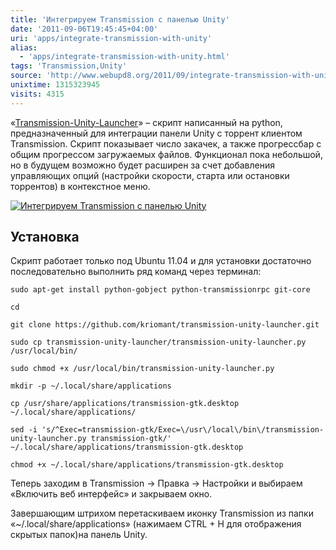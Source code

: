 ```yaml
---
title: 'Интегрируем Transmission с панелью Unity'
date: '2011-09-06T19:45:45+04:00'
uri: 'apps/integrate-transmission-with-unity'
alias: 
  - 'apps/integrate-transmission-with-unity.html'
tags: 'Transmission,Unity'
source: 'http://www.webupd8.org/2011/09/integrate-transmission-with-unity.html'
unixtime: 1315323945
visits: 4315
---
```

«[Transmission-Unity-Launcher](https://github.com/kriomant/transmission-unity-launcher)» – скрипт написанный на python, предназначенный для интеграции панели Unity с торрент клиентом Transmission. Скрипт показывает число закачек, а также прогрессбар с общим прогрессом загружаемых файлов. Функционал пока небольшой, но в будущем возможно будет расширен за счет добавления управляющих опций (настройки скорости, старта или остановки торрентов) в контекстное меню.

[![Интегрируем Transmission с панелью Unity](img/2011/09/06/19-00/transmission-6120240003-o.jpg)](img/2011/09/06/19-00/transmission-6120240003-o.jpg)

## Установка

Скрипт работает только под Ubuntu 11.04 и для установки достаточно последовательно выполнить ряд команд через терминал:

```
sudo apt-get install python-gobject python-transmissionrpc git-core
```

```
cd
```

```
git clone https://github.com/kriomant/transmission-unity-launcher.git
```

```
sudo cp transmission-unity-launcher/transmission-unity-launcher.py /usr/local/bin/
```

```
sudo chmod +x /usr/local/bin/transmission-unity-launcher.py
```

```
mkdir -p ~/.local/share/applications
```

```
cp /usr/share/applications/transmission-gtk.desktop ~/.local/share/applications/
```

```
sed -i 's/^Exec=transmission-gtk/Exec=\/usr\/local\/bin\/transmission-unity-launcher.py transmission-gtk/' ~/.local/share/applications/transmission-gtk.desktop 
```

```
chmod +x ~/.local/share/applications/transmission-gtk.desktop
```

Теперь заходим в Transmission → Правка → Настройки и выбираем «Включить веб интерфейс» и закрываем окно.

Завершающим штрихом перетаскиваем иконку Transmission из папки «~/.local/share/applications» (нажимаем CTRL + H для отображения скрытых папок)на панель Unity.
